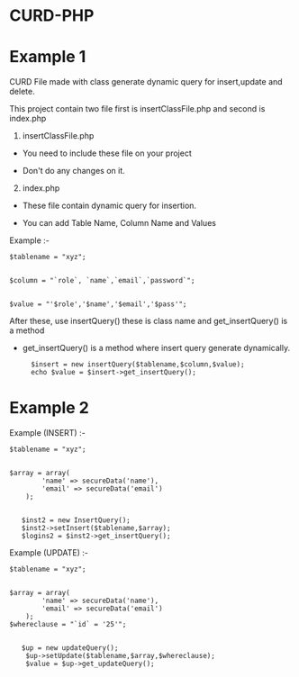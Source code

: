 # CURD-PHP

# Example 1
CURD File made with class generate dynamic query for insert,update and delete. 

This project contain two file first is insertClassFile.php and second is index.php

1. insertClassFile.php


* You need to include these file on your project 


* Don't do any changes on it.

2. index.php


* These file contain dynamic query for insertion.


* You can add Table Name, Column Name and Values


Example :-


    $tablename = "xyz";
	
	
    $column = "`role`, `name`,`email`,`password`";
	
	
    $value = "'$role','$name','$email','$pass'";
	
	
After these, use insertQuery() these is class name and get_insertQuery() is a method
* get_insertQuery() is a method where insert query generate dynamically.



    	$insert = new insertQuery($tablename,$column,$value);
		echo $value = $insert->get_insertQuery();
	
	
	
	
	

# Example 2


Example (INSERT) :-


    $tablename = "xyz";
	
	
    $array = array(
            'name' => secureData('name'),
            'email' => secureData('email')
        );
	
	
	   $inst2 = new InsertQuery();
	   $inst2->setInsert($tablename,$array);
	   $logins2 = $inst2->get_insertQuery();
	
	
	
	
	
	

Example (UPDATE) :-


    $tablename = "xyz";
	
	
    $array = array(
            'name' => secureData('name'),
            'email' => secureData('email')
        );
	$whereclause = "`id` = '25'";
	
	
	   $up = new updateQuery();
        $up->setUpdate($tablename,$array,$whereclause);
        $value = $up->get_updateQuery();
